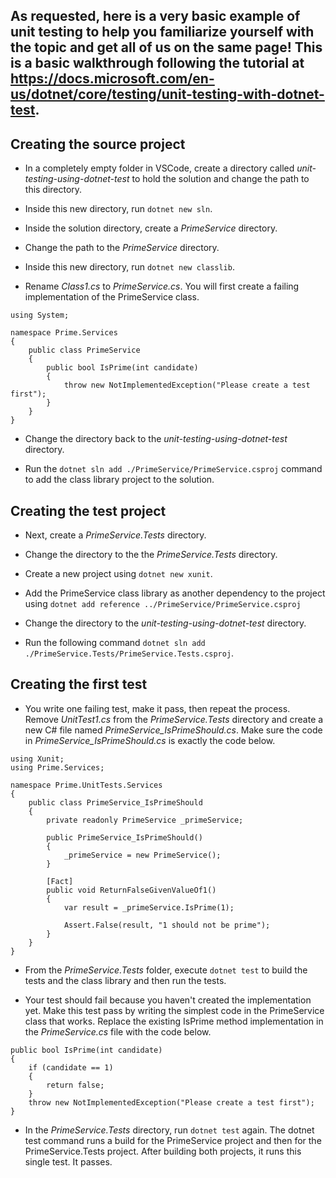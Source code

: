 As requested, here is a very basic example of unit testing to help you familiarize yourself with the topic and get all of us on the same page! This is a basic walkthrough following the tutorial at https://docs.microsoft.com/en-us/dotnet/core/testing/unit-testing-with-dotnet-test.
------------------------------------------------
## Creating the source project

- In a completely empty folder in VSCode, create a directory called *unit-testing-using-dotnet-test* to hold the solution and change the path to this directory.

- Inside this new directory, run `dotnet new sln`.

- Inside the solution directory, create a *PrimeService* directory.

- Change the path to the *PrimeService* directory.

- Inside this new directory, run `dotnet new classlib`.

- Rename *Class1.cs* to *PrimeService.cs*. You will first create a failing implementation of the PrimeService class.
```
using System;

namespace Prime.Services
{
    public class PrimeService
    {
        public bool IsPrime(int candidate)
        {
            throw new NotImplementedException("Please create a test first");
        }
    }
}
```

- Change the directory back to the *unit-testing-using-dotnet-test* directory.

- Run the `dotnet sln add ./PrimeService/PrimeService.csproj` command to add the class library project to the solution.

## Creating the test project

- Next, create a *PrimeService.Tests* directory. 

- Change the directory to the the *PrimeService.Tests* directory. 

- Create a new project using `dotnet new xunit`.

- Add the PrimeService class library as another dependency to the project using `dotnet add reference ../PrimeService/PrimeService.csproj`

- Change the directory to the *unit-testing-using-dotnet-test* directory.

- Run the following command `dotnet sln add ./PrimeService.Tests/PrimeService.Tests.csproj`.

## Creating the first test

- You write one failing test, make it pass, then repeat the process. Remove *UnitTest1.cs* from the *PrimeService.Tests* directory and create a new C# file named *PrimeService_IsPrimeShould.cs*. Make sure the code in *PrimeService_IsPrimeShould.cs* is exactly the code below.
```
using Xunit;
using Prime.Services;

namespace Prime.UnitTests.Services
{
    public class PrimeService_IsPrimeShould
    {
        private readonly PrimeService _primeService;

        public PrimeService_IsPrimeShould()
        {
            _primeService = new PrimeService();
        }

        [Fact]
        public void ReturnFalseGivenValueOf1()
        {
            var result = _primeService.IsPrime(1);

            Assert.False(result, "1 should not be prime");
        }
    }
}
```

- From the *PrimeService.Tests* folder, execute `dotnet test` to build the tests and the class library and then run the tests.

- Your test should fail because you haven't created the implementation yet. Make this test pass by writing the simplest code in the PrimeService class that works. Replace the existing IsPrime method implementation in the *PrimeService.cs* file with the code below.
```
public bool IsPrime(int candidate)
{
    if (candidate == 1)
    {
        return false;
    }
    throw new NotImplementedException("Please create a test first");
}
```

- In the *PrimeService.Tests* directory, run `dotnet test` again. The dotnet test command runs a build for the PrimeService project and then for the PrimeService.Tests project. After building both projects, it runs this single test. It passes.

